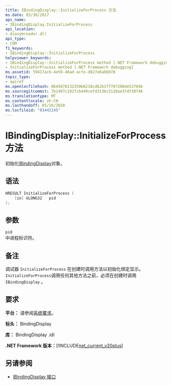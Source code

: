 ```yaml
---
title: IBindingDisplay::InitializeForProcess 方法
ms.date: 03/30/2017
api_name:
- IBindingDisplay.InitializeForProcess
api_location:
- diasymreader.dll
api_type:
- COM
f1_keywords:
- IBindingDisplay::InitializeForProcess
helpviewer_keywords:
- IBindingDisplay::InitializeForProcess method [.NET Framework debugging]
- InitializeForProcess method [.NET Framework debugging]
ms.assetid: 59417acb-4e59-46ad-acfe-d827e6ab6078
topic_type:
- apiref
ms.openlocfilehash: 8645878132359b6218cd62b1ff707208de53704b
ms.sourcegitcommit: 7b1497c1927cb449cefd313bc5126ae37df30746
ms.translationtype: MT
ms.contentlocale: zh-CN
ms.lasthandoff: 05/16/2020
ms.locfileid: "83442145"
---
```

# <a name="ibindingdisplayinitializeforprocess-method"></a>IBindingDisplay::InitializeForProcess 方法
初始化[IBindingDisplay](ibindingdisplay-interface.md)对象。  
  
## <a name="syntax"></a>语法  
  
```cpp  
HRESULT InitializeForProcess (  
    [in] ULONG32   pid  
);  
```  
  
## <a name="parameters"></a>参数  
 `pid`  
 中进程标识符。  
  
## <a name="remarks"></a>备注  
 调试器 `InitializeForProcess` 在创建时调用方法以初始化绑定显示。 `InitializeForProcess`调用任何其他方法之前，必须在创建时调用 `IBindingDisplay` 。  
  
## <a name="requirements"></a>要求  
 **平台：** 请参阅[系统要求](../../get-started/system-requirements.md)。  
  
 **标头：** BindingDisplay  
  
 **库：** BindingDisplay .idl  
  
 **.NET Framework 版本：**[!INCLUDE[net_current_v20plus](../../../../includes/net-current-v20plus-md.md)]  
  
## <a name="see-also"></a>另请参阅

- [IBindingDisplay 接口](ibindingdisplay-interface.md)
